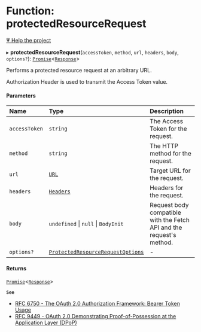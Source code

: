 # Function: protectedResourceRequest

[💗 Help the project](https://github.com/sponsors/panva)

▸ **protectedResourceRequest**(`accessToken`, `method`, `url`, `headers`, `body`, `options?`): [`Promise`]( https://developer.mozilla.org/en-US/docs/Web/JavaScript/Reference/Global_Objects/Promise )<[`Response`]( https://developer.mozilla.org/en-US/docs/Web/API/Response )\>

Performs a protected resource request at an arbitrary URL.

Authorization Header is used to transmit the Access Token value.

#### Parameters

| Name | Type | Description |
| :------ | :------ | :------ |
| `accessToken` | `string` | The Access Token for the request. |
| `method` | `string` | The HTTP method for the request. |
| `url` | [`URL`]( https://developer.mozilla.org/en-US/docs/Web/API/URL ) | Target URL for the request. |
| `headers` | [`Headers`]( https://developer.mozilla.org/en-US/docs/Web/API/Headers ) | Headers for the request. |
| `body` | `undefined` \| ``null`` \| `BodyInit` | Request body compatible with the Fetch API and the request's method. |
| `options?` | [`ProtectedResourceRequestOptions`](../interfaces/ProtectedResourceRequestOptions.md) | - |

#### Returns

[`Promise`]( https://developer.mozilla.org/en-US/docs/Web/JavaScript/Reference/Global_Objects/Promise )<[`Response`]( https://developer.mozilla.org/en-US/docs/Web/API/Response )\>

**`See`**

 - [RFC 6750 - The OAuth 2.0 Authorization Framework: Bearer Token Usage](https://www.rfc-editor.org/rfc/rfc6750.html#section-2.1)
 - [RFC 9449 - OAuth 2.0 Demonstrating Proof-of-Possession at the Application Layer (DPoP)](https://www.rfc-editor.org/rfc/rfc9449.html#name-protected-resource-access)
